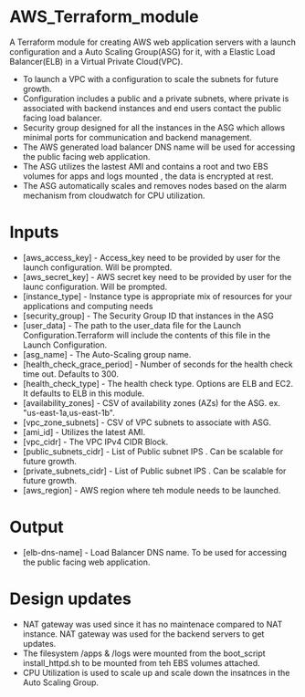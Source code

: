 # AWS_Terraform_module
A Terraform module for creating AWS web application servers with a launch configuration and a Auto Scaling Group(ASG) for it, with a Elastic Load Balancer(ELB) in a Virtual Private Cloud(VPC).
  * To launch a VPC with a configuration to scale the subnets for future growth.
  * Configuration includes a public and a private subnets, where private is associated with backend instances and end users contact the public facing load balancer.
  * Security group designed for all the instances in the ASG which allows minimal ports for communication and backend management.
  * The AWS generated load balancer DNS name will be used for accessing the public facing web application.
  * The ASG utilizes the lastest AMI and contains a root and two EBS volumes for apps and logs mounted , the data is encrypted at rest.
  * The ASG automatically scales and removes nodes based on the alarm mechanism from cloudwatch for CPU utilization.

# Inputs

* [aws_access_key] - Access_key need to be provided by user for the launch configuration. Will be prompted.
* [aws_secret_key] - AWS secret key need to be provided by user for the launc configuration. Will be prompted.
* [instance_type] - Instance type is appropriate mix of resources for your applications and computing needs
* [security_group] - The Security Group ID that instances in the ASG
* [user_data] - The path to the user_data file for the Launch Configuration.Terraform will include the contents of this file in the Launch Configuration.
* [asg_name] - The Auto-Scaling group name.
* [health_check_grace_period] - Number of seconds for the health check time out. Defaults to 300.
* [health_check_type] - The health check type. Options are ELB and EC2. It defaults to ELB in this module.
* [availability_zones] - CSV of availability zones (AZs) for the ASG. ex. "us-east-1a,us-east-1b".
* [vpc_zone_subnets] - CSV of VPC subnets to associate with ASG.
* [ami_id] - Utilizes the latest AMI.
* [vpc_cidr] - The VPC IPv4 CIDR Block.
* [public_subnets_cidr] - List of Public subnet IPS . Can be scalable for future growth.
* [private_subnets_cidr] - List of Public subnet IPS . Can be scalable for future growth.
* [aws_region] - AWS region where teh module needs to be launched.

# Output

* [elb-dns-name] - Load Balancer DNS name. To be used for accessing the public facing web application.

# Design updates

* NAT gateway was used since it has no maintenace compared to NAT instance. NAT gateway was used for the backend servers to get updates.
* The filesystem /apps & /logs were mounted from the boot_script install_httpd.sh to be mounted from teh EBS volumes attached.
* CPU Utilization is used to scale up  and scale down the insatnces in the Auto Scaling Group.


